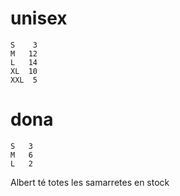# unisex
    S	 3
	M	12
	L	14
	XL	10
	XXL	 5

# dona
	S	3
	M	6
	L	2

Albert té totes les samarretes en stock
